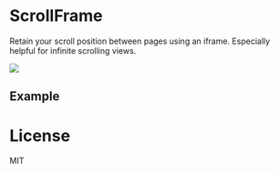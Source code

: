 # ScrollFrame

Retain your scroll position between pages using an iframe. Especially helpful for infinite scrolling views.

![](http://www.explainxkcd.com/wiki/images/5/56/infinite_scrolling.png)

## Example

# License

MIT
